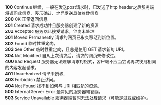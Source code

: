 **100**  Continue  继续，一般在发送post请求时，已发送了http header之后服务端将返回此信息，表示确认，之后发送具体参数信息  
**200**  OK   正常返回信息  
**201**  Created  请求成功并且服务器创建了新的资源  
**202**  Accepted  服务器已接受请求，但尚未处理  
**301**  Moved Permanently  请求的网页已永久移动到新位置。  
**302**  Found  临时性重定向。  
**303**  See Other  临时性重定向，且总是使用 GET 请求新的 URI。  
**304**  Not Modified  自从上次请求后，请求的网页未修改过。  
**400**  Bad Request  服务器无法理解请求的格式，客户端不应当尝试再次使用相同的内容发起请求。  
**401**  Unauthorized  请求未授权。  
**403**  Forbidden  禁止访问。  
**404**  Not Found  找不到如何与 URI 相匹配的资源。  
**500**  Internal Server Error  最常见的服务器端错误。  
**503**  Service Unavailable 服务器端暂时无法处理请求（可能是过载或维护）。  